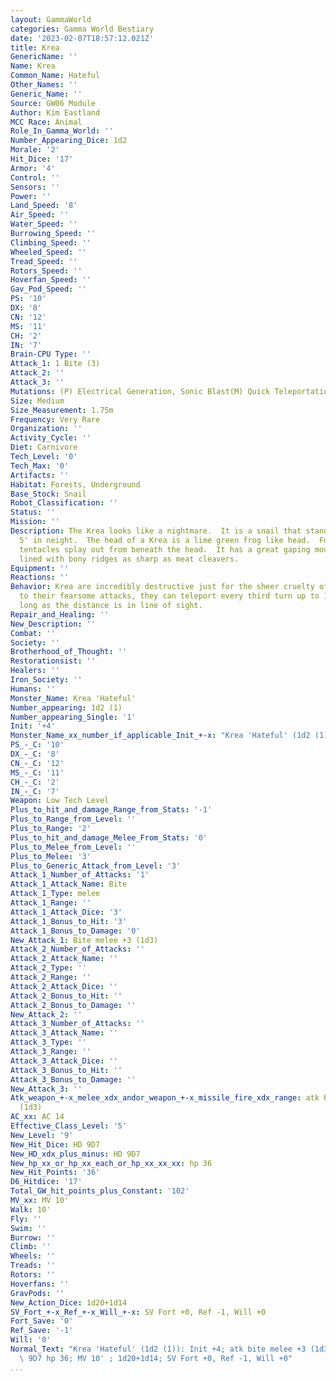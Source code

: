 ```yaml
---
layout: GammaWorld
categories: Gamma World Bestiary
date: '2023-02-07T18:57:12.021Z'
title: Krea
GenericName: ''
Name: Krea
Common_Name: Hateful
Other_Names: ''
Generic_Name: ''
Source: GW06 Module
Author: Kim Eastland
MCC Race: Animal
Role_In_Gamma_World: ''
Number_Appearing_Dice: 1d2
Morale: '2'
Hit_Dice: '17'
Armor: '4'
Control: ''
Sensors: ''
Power: ''
Land_Speed: '8'
Air_Speed: ''
Water_Speed: ''
Burrowing_Speed: ''
Climbing_Speed: ''
Wheeled_Speed: ''
Tread_Speed: ''
Rotors_Speed: ''
Hoverfan_Speed: ''
Gav_Pod_Speed: ''
PS: '10'
DX: '8'
CN: '12'
MS: '11'
CH: '2'
IN: '7'
Brain-CPU Type: ''
Attack_1: 1 Bite (3)
Attack_2: ''
Attack_3: ''
Mutations: (P) Electrical Generation, Sonic Blast(M) Quick Teleportation, Pyrokinesis.
Size: Medium
Size_Measurement: 1.75m
Frequency: Very Rare
Organization: ''
Activity_Cycle: ''
Diet: Carnivore
Tech_Level: '0'
Tech_Max: '0'
Artifacts: ''
Habitat: Forests, Underground
Base_Stock: Snail
Robot_Classification: ''
Status: ''
Mission: ''
Description: The Krea looks like a nightmare.  It is a snail that stands just over
  5' in neight.  The head of a Krea is a lime green frog like head.  Four 15 foot
  tentacles splay out from beneath the head.  It has a great gaping mouth that is
  lined with bony ridges as sharp as meat cleavers.
Equipment: ''
Reactions: ''
Behavior: Krea are incredibly destructive just for the sheer cruelty of it.  In addition
  to their fearsome attacks, they can teleport every third turn up to 100' away as
  long as the distance is in line of sight.
Repair_and_Healing: ''
New_Description: ''
Combat: ''
Society: ''
Brotherhood_of_Thought: ''
Restorationsist: ''
Healers: ''
Iron_Society: ''
Humans: ''
Monster_Name: Krea 'Hateful'
Number_appearing: 1d2 (1)
Number_appearing_Single: '1'
Init: '+4'
Monster_Name_xx_number_if_applicable_Init_+-x: "Krea 'Hateful' (1d2 (1)): Init +4"
PS_-_C: '10'
DX_-_C: '8'
CN_-_C: '12'
MS_-_C: '11'
CH_-_C: '2'
IN_-_C: '7'
Weapon: Low Tech Level
Plus_to_hit_and_damage_Range_from_Stats: '-1'
Plus_to_Range_from_Level: ''
Plus_to_Range: '2'
Plus_to_hit_and_damage_Melee_From_Stats: '0'
Plus_to_Melee_from_Level: ''
Plus_to_Melee: '3'
Plus_to_Generic_Attack_from_Level: '3'
Attack_1_Number_of_Attacks: '1'
Attack_1_Attack_Name: Bite
Attack_1_Type: melee
Attack_1_Range: ''
Attack_1_Attack_Dice: '3'
Attack_1_Bonus_to_Hit: '3'
Attack_1_Bonus_to_Damage: '0'
New_Attack_1: Bite melee +3 (1d3)
Attack_2_Number_of_Attacks: ''
Attack_2_Attack_Name: ''
Attack_2_Type: ''
Attack_2_Range: ''
Attack_2_Attack_Dice: ''
Attack_2_Bonus_to_Hit: ''
Attack_2_Bonus_to_Damage: ''
New_Attack_2: ''
Attack_3_Number_of_Attacks: ''
Attack_3_Attack_Name: ''
Attack_3_Type: ''
Attack_3_Range: ''
Attack_3_Attack_Dice: ''
Attack_3_Bonus_to_Hit: ''
Attack_3_Bonus_to_Damage: ''
New_Attack_3: ''
Atk_weapon_+-x_melee_xdx_andor_weapon_+-x_missile_fire_xdx_range: atk bite melee +3
  (1d3)
AC_xx: AC 14
Effective_Class_Level: '5'
New_Level: '9'
New_Hit_Dice: HD 9D7
New_HD_xdx_plus_minus: HD 9D7
New_hp_xx_or_hp_xx_each_or_hp_xx_xx_xx: hp 36
New_Hit_Points: '36'
D6_Hitdice: '17'
Total_GW_hit_points_plus_Constant: '102'
MV_xx: MV 10'
Walk: 10'
Fly: ''
Swim: ''
Burrow: ''
Climb: ''
Wheels: ''
Treads: ''
Rotors: ''
Hoverfans: ''
GravPods: ''
New_Action_Dice: 1d20+1d14
SV_Fort_+-x_Ref_+-x_Will_+-x: SV Fort +0, Ref -1, Will +0
Fort_Save: '0'
Ref_Save: '-1'
Will: '0'
Normal_Text: "Krea 'Hateful' (1d2 (1)): Init +4; atk bite melee +3 (1d3); AC 14; HD\
  \ 9D7 hp 36; MV 10' ; 1d20+1d14; SV Fort +0, Ref -1, Will +0"
...
```

